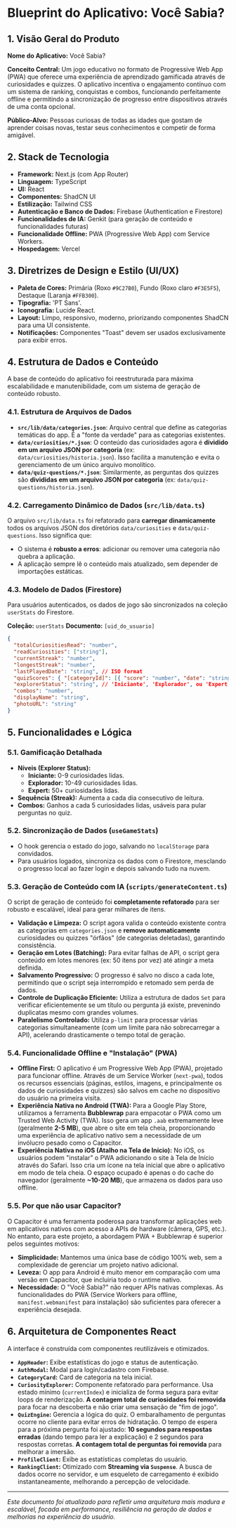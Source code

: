 # Blueprint do Aplicativo: Você Sabia?

## 1. Visão Geral do Produto

**Nome do Aplicativo:** Você Sabia?

**Conceito Central:** Um jogo educativo no formato de Progressive Web App (PWA) que oferece uma experiência de aprendizado gamificada através de curiosidades e quizzes. O aplicativo incentiva o engajamento contínuo com um sistema de ranking, conquistas e combos, funcionando perfeitamente offline e permitindo a sincronização de progresso entre dispositivos através de uma conta opcional.

**Público-Alvo:** Pessoas curiosas de todas as idades que gostam de aprender coisas novas, testar seus conhecimentos e competir de forma amigável.

## 2. Stack de Tecnologia

- **Framework:** Next.js (com App Router)
- **Linguagem:** TypeScript
- **UI:** React
- **Componentes:** ShadCN UI
- **Estilização:** Tailwind CSS
- **Autenticação e Banco de Dados:** Firebase (Authentication e Firestore)
- **Funcionalidades de IA:** Genkit (para geração de conteúdo e funcionalidades futuras)
- **Funcionalidade Offline:** PWA (Progressive Web App) com Service Workers.
- **Hospedagem:** Vercel

## 3. Diretrizes de Design e Estilo (UI/UX)

- **Paleta de Cores:** Primária (Roxo `#9C27B0`), Fundo (Roxo claro `#F3E5F5`), Destaque (Laranja `#FFB300`).
- **Tipografia:** 'PT Sans'.
- **Iconografia:** Lucide React.
- **Layout:** Limpo, responsivo, moderno, priorizando componentes ShadCN para uma UI consistente.
- **Notificações:** Componentes "Toast" devem ser usados exclusivamente para exibir erros.

## 4. Estrutura de Dados e Conteúdo

A base de conteúdo do aplicativo foi reestruturada para máxima escalabilidade e manutenibilidade, com um sistema de geração de conteúdo robusto.

### 4.1. Estrutura de Arquivos de Dados
- **`src/lib/data/categories.json`**: Arquivo central que define as categorias temáticas do app. É a "fonte da verdade" para as categorias existentes.
- **`data/curiosities/*.json`**: O conteúdo das curiosidades agora é **dividido em um arquivo JSON por categoria** (ex: `data/curiosities/historia.json`). Isso facilita a manutenção e evita o gerenciamento de um único arquivo monolítico.
- **`data/quiz-questions/*.json`**: Similarmente, as perguntas dos quizzes são **divididas em um arquivo JSON por categoria** (ex: `data/quiz-questions/historia.json`).

### 4.2. Carregamento Dinâmico de Dados (`src/lib/data.ts`)
O arquivo `src/lib/data.ts` foi refatorado para **carregar dinamicamente** todos os arquivos JSON dos diretórios `data/curiosities` e `data/quiz-questions`. Isso significa que:
- O sistema é **robusto a erros**: adicionar ou remover uma categoria não quebra a aplicação.
- A aplicação sempre lê o conteúdo mais atualizado, sem depender de importações estáticas.

### 4.3. Modelo de Dados (Firestore)
Para usuários autenticados, os dados de jogo são sincronizados na coleção `userStats` do Firestore.

**Coleção:** `userStats`
**Documento:** `[uid_do_usuario]`
```json
{
  "totalCuriositiesRead": "number",
  "readCuriosities": ["string"],
  "currentStreak": "number",
  "longestStreak": "number",
  "lastPlayedDate": "string", // ISO format
  "quizScores": { "[categoryId]": [{ "score": "number", "date": "string" }] },
  "explorerStatus": "string", // 'Iniciante', 'Explorador', ou 'Expert'
  "combos": "number",
  "displayName": "string",
  "photoURL": "string"
}
```

## 5. Funcionalidades e Lógica

### 5.1. Gamificação Detalhada
- **Níveis (Explorer Status):**
  - **Iniciante:** 0-9 curiosidades lidas.
  - **Explorador:** 10-49 curiosidades lidas.
  - **Expert:** 50+ curiosidades lidas.
- **Sequência (Streak):** Aumenta a cada dia consecutivo de leitura.
- **Combos:** Ganhos a cada 5 curiosidades lidas, usáveis para pular perguntas no quiz.

### 5.2. Sincronização de Dados (`useGameStats`)
- O hook gerencia o estado do jogo, salvando no `localStorage` para convidados.
- Para usuários logados, sincroniza os dados com o Firestore, mesclando o progresso local ao fazer login e depois salvando tudo na nuvem.

### 5.3. Geração de Conteúdo com IA (`scripts/generateContent.ts`)
O script de geração de conteúdo foi **completamente refatorado** para ser robusto e escalável, ideal para gerar milhares de itens.
- **Validação e Limpeza:** O script agora valida o conteúdo existente contra as categorias em `categories.json` e **remove automaticamente** curiosidades ou quizzes "órfãos" (de categorias deletadas), garantindo consistência.
- **Geração em Lotes (Batching):** Para evitar falhas de API, o script gera conteúdo em lotes menores (ex: 50 itens por vez) até atingir a meta definida.
- **Salvamento Progressivo:** O progresso é salvo no disco a cada lote, permitindo que o script seja interrompido e retomado sem perda de dados.
- **Controle de Duplicação Eficiente:** Utiliza a estrutura de dados `Set` para verificar eficientemente se um título ou pergunta já existe, prevenindo duplicatas mesmo com grandes volumes.
- **Paralelismo Controlado:** Utiliza `p-limit` para processar várias categorias simultaneamente (com um limite para não sobrecarregar a API), acelerando drasticamente o tempo total de geração.

### 5.4. Funcionalidade Offline e "Instalação" (PWA)
- **Offline First:** O aplicativo é um Progressive Web App (PWA), projetado para funcionar offline. Através de um Service Worker (`next-pwa`), todos os recursos essenciais (páginas, estilos, imagens, e principalmente os dados de curiosidades e quizzes) são salvos em cache no dispositivo do usuário na primeira visita.
- **Experiência Nativa no Android (TWA):** Para a Google Play Store, utilizamos a ferramenta **Bubblewrap** para empacotar o PWA como um Trusted Web Activity (TWA). Isso gera um app `.aab` extremamente leve (geralmente **2-5 MB**), que abre o site em tela cheia, proporcionando uma experiência de aplicativo nativo sem a necessidade de um invólucro pesado como o Capacitor.
- **Experiência Nativa no iOS (Atalho na Tela de Início):** No iOS, os usuários podem "instalar" o PWA adicionando o site à Tela de Início através do Safari. Isso cria um ícone na tela inicial que abre o aplicativo em modo de tela cheia. O espaço ocupado é apenas o do cache do navegador (geralmente **~10-20 MB**), que armazena os dados para uso offline.

### 5.5. Por que não usar Capacitor?
O Capacitor é uma ferramenta poderosa para transformar aplicações web em aplicativos nativos com acesso a APIs de hardware (câmera, GPS, etc.). No entanto, para este projeto, a abordagem PWA + Bubblewrap é superior pelos seguintes motivos:
- **Simplicidade:** Mantemos uma única base de código 100% web, sem a complexidade de gerenciar um projeto nativo adicional.
- **Leveza:** O app para Android é muito menor em comparação com uma versão em Capacitor, que incluiria todo o runtime nativo.
- **Necessidade:** O "Você Sabia?" não requer APIs nativas complexas. As funcionalidades do PWA (Service Workers para offline, `manifest.webmanifest` para instalação) são suficientes para oferecer a experiência desejada.

## 6. Arquitetura de Componentes React

A interface é construída com componentes reutilizáveis e otimizados.
- **`AppHeader`:** Exibe estatísticas do jogo e status de autenticação.
- **`AuthModal`:** Modal para login/cadastro com Firebase.
- **`CategoryCard`:** Card de categoria na tela inicial.
- **`CuriosityExplorer`:** Componente refatorado para performance. Usa estado mínimo (`currentIndex`) e inicializa de forma segura para evitar loops de renderização. **A contagem total de curiosidades foi removida** para focar na descoberta e não criar uma sensação de "fim de jogo".
- **`QuizEngine`:** Gerencia a lógica do quiz. O embaralhamento de perguntas ocorre no cliente para evitar erros de hidratação. O tempo de espera para a próxima pergunta foi ajustado: **10 segundos para respostas erradas** (dando tempo para ler a explicação) e 2 segundos para respostas corretas. **A contagem total de perguntas foi removida** para melhorar a imersão.
- **`ProfileClient`:** Exibe as estatísticas completas do usuário.
- **`RankingClient`:** Otimizado com **Streaming via `Suspense`**. A busca de dados ocorre no servidor, e um esqueleto de carregamento é exibido instantaneamente, melhorando a percepção de velocidade.

---
*Este documento foi atualizado para refletir uma arquitetura mais madura e escalável, focada em performance, resiliência na geração de dados e melhorias na experiência do usuário.*
